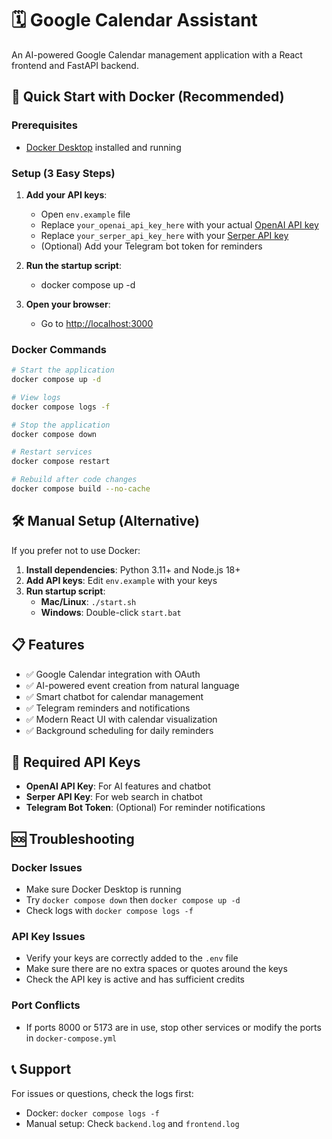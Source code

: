 # 🗓️ Google Calendar Assistant

An AI-powered Google Calendar management application with a React frontend and FastAPI backend.

## 🚀 Quick Start with Docker (Recommended)

### Prerequisites
- [Docker Desktop](https://docker.com/products/docker-desktop) installed and running

### Setup (3 Easy Steps)

1. **Add your API keys**:
   - Open `env.example` file
   - Replace `your_openai_api_key_here` with your actual [OpenAI API key](https://platform.openai.com/api-keys)
   - Replace `your_serper_api_key_here` with your [Serper API key](https://serper.dev/)
   - (Optional) Add your Telegram bot token for reminders

2. **Run the startup script**:
   - docker compose up -d

3. **Open your browser**:
   - Go to [http://localhost:3000](http://localhost:3000)

### Docker Commands

```bash
# Start the application
docker compose up -d

# View logs
docker compose logs -f

# Stop the application
docker compose down

# Restart services
docker compose restart

# Rebuild after code changes
docker compose build --no-cache
```

## 🛠️ Manual Setup (Alternative)

If you prefer not to use Docker:

1. **Install dependencies**: Python 3.11+ and Node.js 18+
2. **Add API keys**: Edit `env.example` with your keys
3. **Run startup script**:
   - **Mac/Linux**: `./start.sh`
   - **Windows**: Double-click `start.bat`

## 📋 Features

- ✅ Google Calendar integration with OAuth
- ✅ AI-powered event creation from natural language
- ✅ Smart chatbot for calendar management
- ✅ Telegram reminders and notifications
- ✅ Modern React UI with calendar visualization
- ✅ Background scheduling for daily reminders

## 🔑 Required API Keys

- **OpenAI API Key**: For AI features and chatbot
- **Serper API Key**: For web search in chatbot
- **Telegram Bot Token**: (Optional) For reminder notifications

## 🆘 Troubleshooting

### Docker Issues
- Make sure Docker Desktop is running
- Try `docker compose down` then `docker compose up -d`
- Check logs with `docker compose logs -f`

### API Key Issues
- Verify your keys are correctly added to the `.env` file
- Make sure there are no extra spaces or quotes around the keys
- Check the API key is active and has sufficient credits

### Port Conflicts
- If ports 8000 or 5173 are in use, stop other services or modify the ports in `docker-compose.yml`

## 📞 Support

For issues or questions, check the logs first:
- Docker: `docker compose logs -f`
- Manual setup: Check `backend.log` and `frontend.log` 